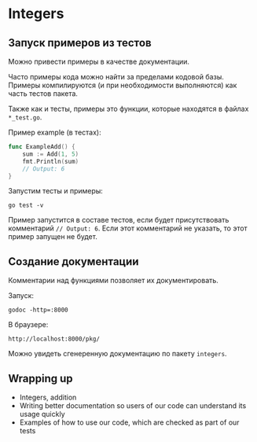 # Integers

## Запуск примеров из тестов

Можно привести примеры в качестве документации.

Часто примеры кода можно найти за пределами кодовой базы.
Примеры компилируются (и при необходимости выполняются) как часть
тестов пакета.

Также как и тесты, примеры это функции, которые находятся в
файлах `*_test.go`.

Пример example (в тестах):

```go
func ExampleAdd() {
    sum := Add(1, 5)
    fmt.Println(sum)
    // Output: 6
}
```

Запустим тесты и примеры:

```text
go test -v
```

Пример запустится в составе тестов, если будет присутствовать комментарий `// Output: 6`.
Если этот комментарий не указать, то этот пример запущен не будет.

## Создание документации

Комментарии над функциями позволяет их документировать.

Запуск:

```text
godoc -http=:8000
```

В браузере:

```text
http://localhost:8000/pkg/
```

Можно увидеть сгенеренную документацию по пакету `integers`.

## Wrapping up

* Integers, addition
* Writing better documentation so users of our code can understand its usage quickly
* Examples of how to use our code, which are checked as part of our tests
